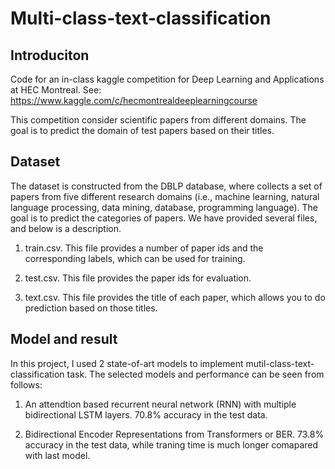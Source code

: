 # Multi-class-text-classification
## Introduciton 
Code for an in-class kaggle competition for Deep Learning and Applications at HEC Montreal. See: https://www.kaggle.com/c/hecmontrealdeeplearningcourse

This competition consider scientific papers from different domains. The goal is to predict the domain of test papers based on their titles.

## Dataset 
The dataset is constructed from the DBLP database, where collects a set of papers from five different research domains (i.e., machine learning, natural language processing, data mining, database, programming language). The goal is to predict the categories of papers. We have provided several files, and below is a description.

1. train.csv. This file provides a number of paper ids and the corresponding labels, which can be used for training.

2. test.csv. This file provides the paper ids for evaluation.

3. text.csv. This file provides the title of each paper, which allows you to do prediction based on those titles.

## Model and result 
In this project, I used 2 state-of-art models to implement mutil-class-text-classification task. The selected models and performance can be seen from follows: 

1. An attendtion based recurrent neural network (RNN) with multiple bidirectional LSTM layers. 70.8% accuracy in the test data.

2. Bidirectional Encoder Representations from Transformers or BER. 73.8% accuracy in the test data, while traning time is much longer comapared with last model.


